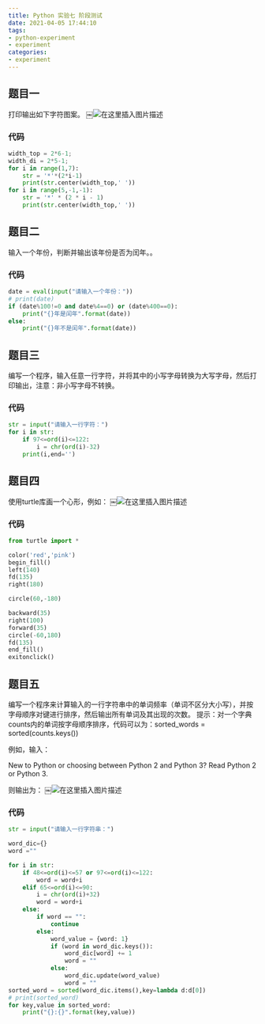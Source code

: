 ```yaml
---
title: Python 实验七 阶段测试
date: 2021-04-05 17:44:10
tags:
- python-experiment
- experiment
categories:
- experiment
---
```


## 题目一
打印输出如下字符图案。
￼![在这里插入图片描述](https://img-blog.csdnimg.cn/20210112020330204.png)
### 代码
```python
width_top = 2*6-1;
width_di = 2*5-1;
for i in range(1,7):
    str = '*'*(2*i-1)
    print(str.center(width_top,' '))
for i in range(5,-1,-1):
    str = '*' * (2 * i - 1)
    print(str.center(width_top,' '))
```
## 题目二
输入一个年份，判断并输出该年份是否为闰年。。
### 代码
```python
date = eval(input("请输入一个年份："))
# print(date)
if (date%100!=0 and date%4==0) or (date%400==0):
    print("{}年是闰年".format(date))
else:
    print("{}年不是闰年".format(date))
```
## 题目三
编写一个程序，输入任意一行字符，并将其中的小写字母转换为大写字母，然后打印输出，注意：非小写字母不转换。
### 代码
```python
str = input("请输入一行字符：")
for i in str:
    if 97<=ord(i)<=122:
        i = chr(ord(i)-32)
    print(i,end='')
```
## 题目四
使用turtle库画一个心形，例如：
￼![在这里插入图片描述](https://img-blog.csdnimg.cn/20210112020940184.png)
### 代码
```python
from turtle import *

color('red','pink')
begin_fill()
left(140)
fd(135)
right(180)

circle(60,-180)

backward(35)
right(100)
forward(35)
circle(-60,180)
fd(135)
end_fill()
exitonclick()
```
## 题目五
编写一个程序来计算输入的一行字符串中的单词频率（单词不区分大小写），并按字母顺序对键进行排序，然后输出所有单词及其出现的次数。 提示：对一个字典counts内的单词按字母顺序排序，代码可以为：sorted_words = sorted(counts.keys())

例如，输入：

New to Python or choosing between Python 2 and Python 3? Read Python 2 or Python 3.

则输出为：
￼![在这里插入图片描述](https://img-blog.csdnimg.cn/20210112021105676.png)
### 代码
```python
str = input("请输入一行字符串：")

word_dic={}
word =""

for i in str:
    if 48<=ord(i)<=57 or 97<=ord(i)<=122:
        word = word+i
    elif 65<=ord(i)<=90:
        i = chr(ord(i)+32)
        word = word+i
    else:
        if word == "":
            continue
        else:
            word_value = {word: 1}
            if (word in word_dic.keys()):
                word_dic[word] += 1
                word = ""
            else:
                word_dic.update(word_value)
                word = ""
sorted_word = sorted(word_dic.items(),key=lambda d:d[0])
# print(sorted_word)
for key,value in sorted_word:
    print("{}:{}".format(key,value))
```